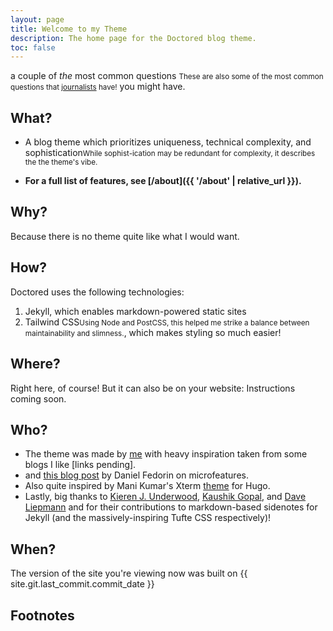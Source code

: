 ```yaml
---
layout: page
title: Welcome to my Theme
description: The home page for the Doctored blog theme.
toc: false
---
```


a couple of _the_ most common questions <small>These are also some of the most common questions that <a href="https://en.wikipedia.org/wiki/Five_Ws">journalists</a> have!</small> you might have.

## What?

- A blog theme which prioritizes uniqueness, technical complexity, and sophistication<small>While sophist-ication may be redundant for complexity, it describes the the theme's vibe.</small>

- **For a full list of features, see [/about]({{ '/about' | relative_url }}).**

## Why?

Because there is no theme quite like what I would want.

## How?

Doctored uses the following technologies:

1. Jekyll, which enables markdown-powered static sites
2. Tailwind CSS<small>Using Node and PostCSS, this helped me strike a balance between maintainability and slimness.</small>, which makes styling so much easier!

## Where?

Right here, of course! But it can also be on your website: Instructions coming soon.

## Who?

- The theme was made by [me]() with heavy inspiration taken from some blogs I like [links pending].
- and [this blog post](https://danilafe.com/blog/blog_microfeatures/) by Daniel Fedorin on microfeatures.
- Also quite inspired by Mani Kumar's Xterm [theme](https://manid2.github.io/hugo-xterm/) for Hugo.
- Lastly, big thanks to [Kieren J. Underwood](https://github.com/JacobU/markdown-jekyll-preprocessor/tree/master), [Kaushik Gopal](https://kau.sh/blog/jekyll-footnote-tufte-sidenote/), and [Dave Liepmann](https://edwardtufte.github.io/tufte-css/) and for their contributions to markdown-based sidenotes for Jekyll (and the massively-inspiring Tufte CSS respectively)!

## When?

The version of the site you're viewing now was built on {{ site.git.last_commit.commit_date }}

## Footnotes